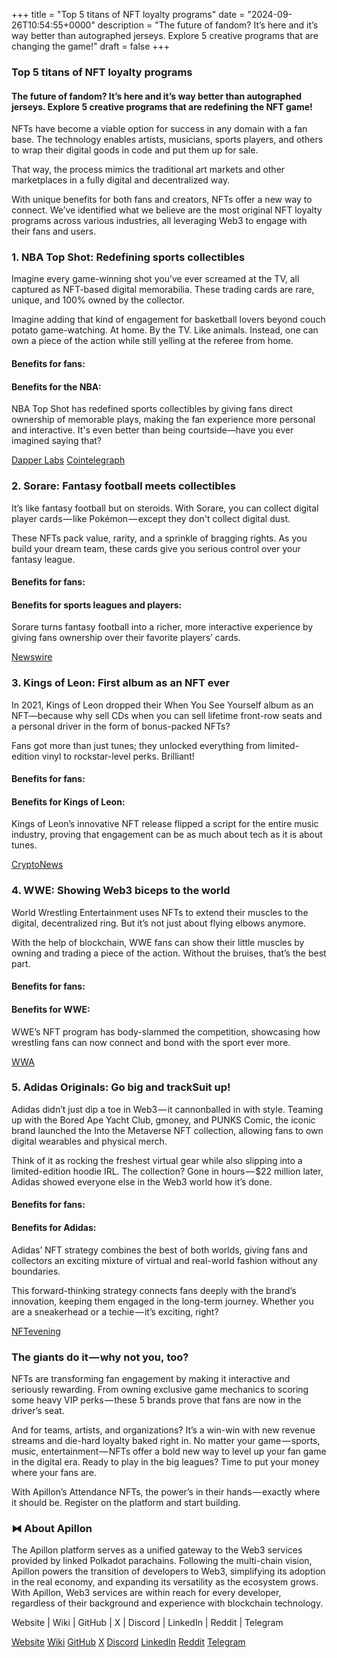 +++
title = "Top 5 titans of NFT loyalty programs"
date = "2024-09-26T10:54:55+0000"
description = "The future of fandom? It’s here and it’s way better than autographed jerseys. Explore 5 creative programs that are changing the game!"
draft = false
+++

### Top 5 titans of NFT loyalty programs


#### The future of fandom? It’s here and it’s way better than autographed jerseys. Explore 5 creative programs that are redefining the NFT game!


NFTs have become a viable option for success in any domain with a fan base. The technology enables artists, musicians, sports players, and others to wrap their digital goods in code and put them up for sale.


That way, the process mimics the traditional art markets and other marketplaces in a fully digital and decentralized way.


With unique benefits for both fans and creators, NFTs offer a new way to connect. We’ve identified what we believe are the most original NFT loyalty programs across various industries, all leveraging Web3 to engage with their fans and users.


### 1. NBA Top Shot: Redefining sports collectibles


Imagine every game-winning shot you’ve ever screamed at the TV, all captured as NFT-based digital memorabilia. These trading cards are rare, unique, and 100% owned by the collector.


Imagine adding that kind of engagement for basketball lovers beyond couch potato game-watching. At home. By the TV. Like animals. Instead, one can own a piece of the action while still yelling at the referee from home.


#### Benefits for fans:


#### Benefits for the NBA:


NBA Top Shot has redefined sports collectibles by giving fans direct ownership of memorable plays, making the fan experience more personal and interactive. It's even better than being courtside—have you ever imagined saying that?

[Dapper Labs](https://www.dapperlabs.com/newsroom/nba-top-shot-takes-sports-collecting-to-the-next-level-only-on-flow)
[Cointelegraph](https://cointelegraph.com/news/nba-topshot-opens-to-public-after-closed-beta-drives-2m-in-nft-sales)

### 2. Sorare: Fantasy football meets collectibles


It’s like fantasy football but on steroids. With Sorare, you can collect digital player cards — like Pokémon — except they don't collect digital dust.


These NFTs pack value, rarity, and a sprinkle of bragging rights. As you build your dream team, these cards give you serious control over your fantasy league.


#### Benefits for fans:


#### Benefits for sports leagues and players:


Sorare turns fantasy football into a richer, more interactive experience by giving fans ownership over their favorite players’ cards.

[Newswire](https://www.prnewswire.com/news-releases/laliga-partners-with-sorare-to-enter-the-world-of-nfts-301371693.html)

### 3. Kings of Leon: First album as an NFT ever


In 2021, Kings of Leon dropped their When You See Yourself album as an NFT—because why sell CDs when you can sell lifetime front-row seats and a personal driver in the form of bonus-packed NFTs?


Fans got more than just tunes; they unlocked everything from limited-edition vinyl to rockstar-level perks. Brilliant!


#### Benefits for fans:


#### Benefits for Kings of Leon:


Kings of Leon’s innovative NFT release flipped a script for the entire music industry, proving that engagement can be as much about tech as it is about tunes.

[CryptoNews](https://cryptonews.com.au/news/rock-and-crypto-kings-of-leon-to-release-the-first-nfts-rock-album-89964/)

### 4. WWE: Showing Web3 biceps to the world


World Wrestling Entertainment uses NFTs to extend their muscles to the digital, decentralized ring. But it’s not just about flying elbows anymore.


With the help of blockchain, WWE fans can show their little muscles by owning and trading a piece of the action. Without the bruises, that’s the best part.


#### Benefits for fans:


#### Benefits for WWE:


WWE’s NFT program has body-slammed the competition, showcasing how wrestling fans can now connect and bond with the sport ever more.

[WWA](http://wwa.com/nft)

### 5. Adidas Originals: Go big and trackSuit up!


Adidas didn’t just dip a toe in Web3 — it cannonballed in with style. Teaming up with the Bored Ape Yacht Club, gmoney, and PUNKS Comic, the iconic brand launched the Into the Metaverse NFT collection, allowing fans to own digital wearables and physical merch.


Think of it as rocking the freshest virtual gear while also slipping into a limited-edition hoodie IRL. The collection? Gone in hours — $22 million later, Adidas showed everyone else in the Web3 world how it’s done.


#### Benefits for fans:


#### Benefits for Adidas:


Adidas’ NFT strategy combines the best of both worlds, giving fans and collectors an exciting mixture of virtual and real-world fashion without any boundaries.


This forward-thinking strategy connects fans deeply with the brand’s innovation, keeping them engaged in the long-term journey. Whether you are a sneakerhead or a techie — it’s exciting, right?

[NFTevening](https://nftevening.com/adidas-metaverse-everything-you-need-to-know/)

### The giants do it — why not you, too?


NFTs are transforming fan engagement by making it interactive and seriously rewarding. From owning exclusive game mechanics to scoring some heavy VIP perks — these 5 brands prove that fans are now in the driver’s seat.


And for teams, artists, and organizations? It’s a win-win with new revenue streams and die-hard loyalty baked right in. No matter your game — sports, music, entertainment — NFTs offer a bold new way to level up your fan game in the digital era. Ready to play in the big leagues? Time to put your money where your fans are.


With Apillon’s Attendance NFTs, the power’s in their hands — exactly where it should be. Register on the platform and start building.


### ⧓ About Apillon


The Apillon platform serves as a unified gateway to the Web3 services provided by linked Polkadot parachains. Following the multi-chain vision, Apillon powers the transition of developers to Web3, simplifying its adoption in the real economy, and expanding its versatility as the ecosystem grows. With Apillon, Web3 services are within reach for every developer, regardless of their background and experience with blockchain technology.


Website | Wiki | GitHub | X | Discord | LinkedIn | Reddit | Telegram

[Website](https://apillon.io/)
[Wiki](https://wiki.apillon.io/)
[GitHub](https://github.com/Apillon)
[X](https://twitter.com/apillon)
[Discord](https://discord.gg/apillon)
[LinkedIn](https://www.linkedin.com/company/apillon/)
[Reddit](https://www.reddit.com/r/apillon/)
[Telegram](https://t.me/Apillon)